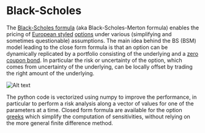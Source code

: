 # Black-Scholes
The [Black-Scholes formula](https://en.wikipedia.org/wiki/Black%E2%80%93Scholes_model) (aka Black-Scholes-Merton formula) enables the pricing of [European styled](https://en.wikipedia.org/wiki/Option_style) [options](https://en.wikipedia.org/wiki/Option_(finance)) under various (simplifying and sometimes questionable) assumptions.
The main idea behind the BS (BSM) model leading to the close form formula is that an option can be dynamically replicated by a portfolio consisting of the underlying and a [zero coupon bond](https://en.wikipedia.org/wiki/Zero-coupon_bond). In particular the risk or uncertainty of the option, which comes from uncertainty of the underlying, can be locally offset by trading the right amount of the underlying. 

![Alt text](relative%20path/to/img.jpg?raw=true "Title")

The python code is vectorized using numpy to improve the performance, in particular to perform a risk analysis along a vector of values for one of the parameters at a time. Closed form formula are available for the option [greeks](https://en.wikipedia.org/wiki/Greeks_(finance)) which simplify the computation of sensitivities, without relying on the more general finite difference method.
